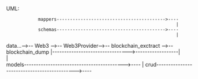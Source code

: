 UML:

                mappers----------------------------------------->----
                                                                    |
                schemas----------------------------------------->----
                                                                    |   
data...-->-- Web3 -->-- Web3Provider-->-- blockchain_exctract -->-- blockchain_dump
                |-------------------------------->------------------|                                    
                                                                    |    
                models------------------------------------------>----
                                                                    |
                crud-------------------------------------------->----



